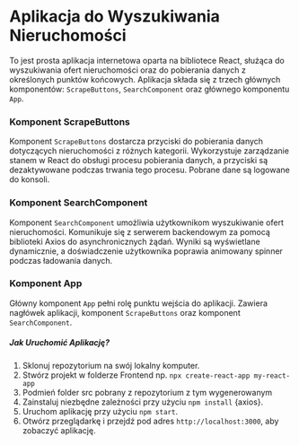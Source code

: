 #   Aplikacja do Wyszukiwania Nieruchomości

To jest prosta aplikacja internetowa oparta na bibliotece React, służąca do wyszukiwania ofert nieruchomości oraz do pobierania danych z określonych punktów końcowych. Aplikacja składa się z trzech głównych komponentów: `ScrapeButtons`, `SearchComponent` oraz głównego komponentu `App`.


### Komponent ScrapeButtons

Komponent `ScrapeButtons` dostarcza przyciski do pobierania danych dotyczących nieruchomości z różnych kategorii. Wykorzystuje zarządzanie stanem w React do obsługi procesu pobierania danych, a przyciski są dezaktywowane podczas trwania tego procesu. Pobrane dane są logowane do konsoli.

### Komponent SearchComponent

Komponent `SearchComponent` umożliwia użytkownikom wyszukiwanie ofert nieruchomości. Komunikuje się z serwerem backendowym za pomocą biblioteki Axios do asynchronicznych żądań. Wyniki są wyświetlane dynamicznie, a doświadczenie użytkownika poprawia animowany spinner podczas ładowania danych.

### Komponent App

Główny komponent `App` pełni rolę punktu wejścia do aplikacji. Zawiera nagłówek aplikacji, komponent `ScrapeButtons` oraz komponent `SearchComponent`.

##### Jak Uruchomić Aplikację?

1.  Sklonuj repozytorium na swój lokalny komputer.
2.  Stwórz projekt w folderze Frontend np. `npx create-react-app my-react-app`
3. Podmień folder src pobrany z repozytorium z tym wygenerowanym 
4.  Zainstaluj niezbędne zależności przy użyciu `npm install` {axios}.
5.  Uruchom aplikację przy użyciu `npm start`.
6.  Otwórz przeglądarkę i przejdź pod adres `http://localhost:3000`, aby zobaczyć aplikację.